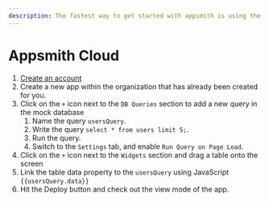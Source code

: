 ```yaml
---
description: The fastest way to get started with appsmith is using the cloud version
---
```


# Appsmith Cloud

1. [Create an account](https://app.appsmith.com)
2. Create a new app within the organization that has already been created for you.
3. Click on the `+` icon next to the `DB Queries` section to add a new query in the mock database
   1. Name the query `usersQuery`.
   2. Write the query `select * from users limit 5;`.
   3. Run the query.
   4. Switch to the `Settings` tab, and enable `Run Query on Page Load`.
4. Click on the `+` icon next to the `Widgets` section and drag a table onto the screen
5. Link the table data property to the `usersQuery` using JavaScript `{{usersQuery.data}}`
6. Hit the Deploy button and check out the view mode of the app.

